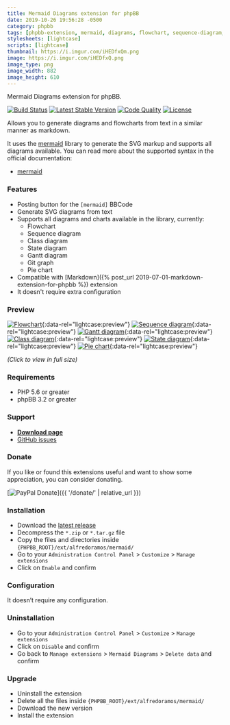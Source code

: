 ```yaml
---
title: Mermaid Diagrams extension for phpBB
date: 2019-10-26 19:56:28 -0500
category: phpbb
tags: [phpbb-extension, mermaid, diagrams, flowchart, sequence-diagram, gantt-diagram, class-diagram, state-diagram, git-graph, pie-chart, bbcode, svg]
stylesheets: [lightcase]
scripts: [lightcase]
thumbnail: https://i.imgur.com/iHEDfxQm.png
image: https://i.imgur.com/iHEDfxQ.png
image_type: png
image_width: 882
image_height: 610
---
```

Mermaid Diagrams extension for phpBB.

[![Build Status](https://img.shields.io/travis/com/AlfredoRamos/phpbb-ext-mermaid.svg?style=flat-square)](https://travis-ci.com/AlfredoRamos/phpbb-ext-mermaid)
[![Latest Stable Version](https://img.shields.io/github/tag/AlfredoRamos/phpbb-ext-mermaid.svg?label=stable&style=flat-square)](https://github.com/AlfredoRamos/phpbb-ext-mermaid/releases)
[![Code Quality](https://img.shields.io/codacy/grade/9a33e76aa58540f2bc1ce04738d3309b.svg?style=flat-square)](https://app.codacy.com/app/AlfredoRamos/phpbb-ext-mermaid)
[![License](https://img.shields.io/github/license/AlfredoRamos/phpbb-ext-mermaid.svg?style=flat-square)](https://raw.githubusercontent.com/AlfredoRamos/phpbb-ext-mermaid/master/license.txt)

Allows you to generate diagrams and flowcharts from text in a similar manner as markdown.

It uses the [mermaid](https://github.com/knsv/mermaid) library to generate the SVG markup and supports all diagrams available. You can read more about the supported syntax in the official documentation:

- [mermaid](https://mermaidjs.github.io)

<!-- more -->
### Features

- Posting button for the `[mermaid]` BBCode
- Generate SVG diagrams from text
- Supports all diagrams and charts available in the library, currently:
	- Flowchart
	- Sequence diagram
	- Class diagram
	- State diagram
	- Gantt diagram
	- Git graph
	- Pie chart
- Compatible with [Markdown]({% post_url 2019-07-01-markdown-extension-for-phpbb %}) extension
- It doesn't require extra configuration

### Preview

[![Flowchart](https://i.imgur.com/5jhoiqgb.png)](https://i.imgur.com/5jhoiqg.png){:data-rel="lightcase:preview"}
[![Sequence diagram](https://i.imgur.com/QPVhPuhb.png)](https://i.imgur.com/QPVhPuh.png){:data-rel="lightcase:preview"}
[![Gantt diagram](https://i.imgur.com/C1qOugrb.png)](https://i.imgur.com/C1qOugr.png){:data-rel="lightcase:preview"}
[![Class diagram](https://i.imgur.com/iHEDfxQb.png)](https://i.imgur.com/iHEDfxQ.png){:data-rel="lightcase:preview"}
[![State diagram](https://i.imgur.com/hDGmUm9b.png)](https://i.imgur.com/hDGmUm9.png){:data-rel="lightcase:preview"}
[![Pie chart](https://i.imgur.com/WP7uiQwb.png)](https://i.imgur.com/WP7uiQw.png){:data-rel="lightcase:preview"}

*(Click to view in full size)*

### Requirements

- PHP 5.6 or greater
- phpBB 3.2 or greater

### Support

- [**Download page**](https://www.phpbb.com/community/viewtopic.php?t=2527586)
- [GitHub issues](https://github.com/AlfredoRamos/phpbb-ext-mermaid/issues)

### Donate

If you like or found this extensions useful and want to show some appreciation, you can consider donating.

[![PayPal Donate](https://www.paypalobjects.com/en_US/i/btn/btn_donateCC_LG.gif)]({{ '/donate/' | relative_url }})

### Installation

- Download the [latest release](https://github.com/AlfredoRamos/phpbb-ext-mermaid/releases)
- Decompress the `*.zip` or `*.tar.gz` file
- Copy the files and directories inside `{PHPBB_ROOT}/ext/alfredoramos/mermaid/`
- Go to your `Administration Control Panel` > `Customize` > `Manage extensions`
- Click on `Enable` and confirm

### Configuration

It doesn’t require any configuration.

### Uninstallation

- Go to your `Administration Control Panel` > `Customize` > `Manage extensions`
- Click on `Disable` and confirm
- Go back to `Manage extensions` > `Mermaid Diagrams` > `Delete data` and confirm

### Upgrade

- Uninstall the extension
- Delete all the files inside `{PHPBB_ROOT}/ext/alfredoramos/mermaid/`
- Download the new version
- Install the extension

